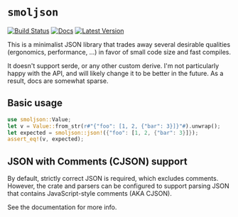 # `smoljson`
[![Build Status](https://github.com/thomcc/smoljson/workflows/CI/badge.svg)](https://github.com/thomcc/smoljson/actions)
[![Docs](https://docs.rs/smoljson/badge.svg)](https://docs.rs/smoljson)
[![Latest Version](https://img.shields.io/crates/v/smoljson.svg)](https://crates.io/crates/smoljson)

This is a minimalist JSON library that trades away several desirable qualities (ergonomics, performance, ...) in favor of small code size and fast compiles.

It doesn't support serde, or any other custom derive. I'm not particularly happy with the API, and will likely change it to be better in the future. As a result, docs are somewhat sparse.

## Basic usage

```rust
use smoljson::Value;
let v = Value::from_str(r#"{"foo": [1, 2, {"bar": 3}]}"#).unwrap();
let expected = smoljson::json!({"foo": [1, 2, {"bar": 3}]});
assert_eq!(v, expected);
```

## JSON with Comments (CJSON) support

By default, strictly correct JSON is required, which excludes comments. However, the crate and parsers can be configured to support parsing JSON that contains JavaScript-style comments (AKA CJSON).

See the documentation for more info.
